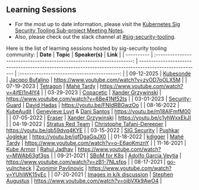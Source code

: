 ##  Learning Sessions

- For the most up to date information, please visit the [Kubernetes Sig Security Tooling Sub-project Meeting Notes](https://docs.google.com/document/d/1_Rn7S8UPMtXdu6EDl4_L2Ogb433z7hlxPs7El8TfNNg/edit?usp=sharing).
- Also, please check out the slack channel at [#sig-security-tooling](https://kubernetes.slack.com/archives/C01CUSVMHPY).

Here is the list of learning sessions hosted by sig-security tooling community:
| **Date**   | **Topic**                                                              | **Speaker(s)**                                                                                          | **Link**                                     |
| ---------- | :--------------------------------------------------------------------: | ------------------------------------------------------------------------------------------------------- | :------------------------------------------: |
| 09-12-2025 | [Kubesonde](https://github.com/kubesonde/kubesonde)                         | [Jacopo Bufalino](https://github.com/jackap)                                                                 | https://www.youtube.com/watch?v=zyOD7oOLX5M |
| 07-19-2023 | [Tetragon](https://github.com/cilium/tetragon)                         | [Mahé Tardy](https://github.com/mtardy)                                                                 | https://www.youtube.com/watch?v=4ifEI1n4lY4  |
| 03-29-2023 | [Copacetic](https://github.com/project-copacetic/copacetic)            | [Xander Grzywinski](https://github.com/salaxander)                                                      | https://www.youtube.com/watch?v=6Be41Nf52ts  |
| 03-01-2023 | [Security-Guard](https://github.com/knative-sandbox/security-guard)    | [David Hadas](https://github.com/davidhadas)                                                            | https://youtu.be/FNIdRBGwzOo                 |
| 08-16-2022 | [KubeAudit](https://github.com/shopify/kubeaudit)                      | [Genevieve Luyt](https://github.com/genevieveluyt) & [Dani Santos](https://github.com/dani-santos-code) | https://youtu.be/m18AIFmfM00                 |
| 07-05-2022 | [Eraser](https://github.com/Azure/eraser)                              | [Xander Grzywinski](https://twitter.com/XanderGrzy)                                                     | https://youtu.be/c1yhWxxEkJI                 |
| 04-19-2022 | [Stratus Red Team](https://github.com/DataDog/stratus-red-team)        | [Christophe Tafani-Dereeper](https://twitter.com/christophetd)                                          | https://youtu.be/qb59dvq4KYE                 |
| 03-15-2022 | [SIG Security](https://github.com/kubernetes/sig-security)             | [Pushkar Joglekar](https://twitter.com/PuDiJoglekar)                                                    | https://youtu.be/jqfDgaGqJX0                 |
| 01-18-2022 | [kdigger](https://github.com/quarkslab/kdigger)                        | [Mahé Tardy](https://twitter.com/mtardy_)                                                               | https://www.youtube.com/watch?v=o-E6aoKmznY  |
| 11-16-2021 | [Kube Armor](https://github.com/kubearmor/KubeArmor)                   | [Rahul Jadhav](https://twitter.com/nyrahul)                                                             | https://www.youtube.com/watch?v=MWAb63gf3gs  |
| 09-21-2021 | [SBoM for K8s](https://github.com/kubernetes-sigs/bom)                 | [Adolfo García Veytia](https://twitter.com/puerco)                                                      | https://www.youtube.com/watch?v=zB1-7NLsfps  |
| 08-17-2021 | [go-vulncheck](https://pkg.go.dev/golang.org/x/exp/vulndb/govulncheck) | [Zvonimir Pavlinovic](https://wp.nyu.edu/zvonimir/)                                                     | https://www.youtube.com/watch?v=YUhiWK15yEc  |
| 07-20-2021 | [Images in k/k discussion](https://github.com/kubernetes/release)      | [Stephen Augustus](https://twitter.com/stephenaugustus)                                                 | https://www.youtube.com/watch?v=oibVXk9AwO4  |
